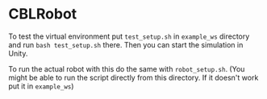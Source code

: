 # CBLRobot
To test the virtual environment put `test_setup.sh` in `example_ws` directory
and run `bash test_setup.sh` there. Then you can start the simulation in Unity.

To run the actual robot with this do the same with `robot_setup.sh`. (You might be able to run the script directly from this directory. If it doesn't work put it in `example_ws`)
